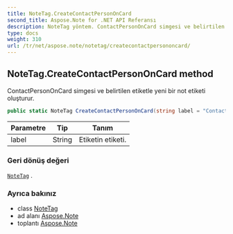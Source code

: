 ```yaml
---
title: NoteTag.CreateContactPersonOnCard
second_title: Aspose.Note for .NET API Referansı
description: NoteTag yöntem. ContactPersonOnCard simgesi ve belirtilen etiketle yeni bir not etiketi oluşturur.
type: docs
weight: 310
url: /tr/net/aspose.note/notetag/createcontactpersononcard/
---
```

## NoteTag.CreateContactPersonOnCard method

ContactPersonOnCard simgesi ve belirtilen etiketle yeni bir not etiketi oluşturur.

```csharp
public static NoteTag CreateContactPersonOnCard(string label = "Contact")
```

| Parametre | Tip | Tanım |
| --- | --- | --- |
| label | String | Etiketin etiketi. |

### Geri dönüş değeri

[`NoteTag`](../) .

### Ayrıca bakınız

* class [NoteTag](../)
* ad alanı [Aspose.Note](../../notetag/)
* toplantı [Aspose.Note](../../../)


